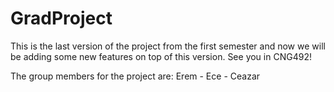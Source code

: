 # GradProject
This is the last version of the project from the first semester and now we will be adding some new features on top of this version. See you in CNG492!

The group members for the project are: Erem - Ece - Ceazar